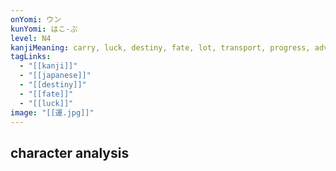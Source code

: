 ```yaml
---
onYomi: ウン
kunYomi: はこ-ぶ
level: N4
kanjiMeaning: carry, luck, destiny, fate, lot, transport, progress, advance
tagLinks:
  - "[[kanji]]"
  - "[[japanese]]"
  - "[[destiny]]"
  - "[[fate]]"
  - "[[luck]]"
image: "[[運.jpg]]"
---
```

## character analysis